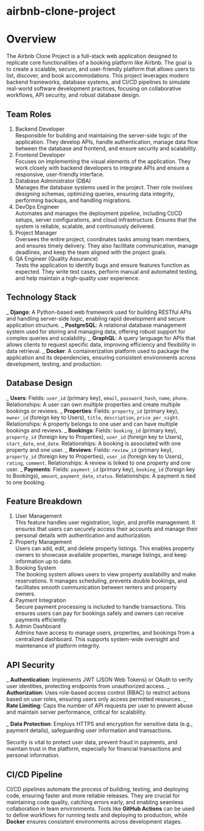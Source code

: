 # airbnb-clone-project

# Overview
The Airbnb Clone Project is a full-stack web application designed to replicate core functionalities of a booking platform like Airbnb. The goal is to create a scalable, secure, and user-friendly platform that allows users to list, discover, and book accommodations. This project leverages modern backend frameworks, database systems, and CI/CD pipelines to simulate real-world software development practices, focusing on collaborative workflows, API security, and robust database design.

## Team Roles
1. Backend Developer  
Responsible for building and maintaining the server-side logic of the application. They develop APIs, handle authentication, manage data flow between the database and frontend, and ensure security and scalability.
2. Frontend Developer  
Focuses on implementing the visual elements of the application. They work closely with backend developers to integrate APIs and ensure a responsive, user-friendly interface.
3. Database Administrator (DBA)  
Manages the database systems used in the project. Their role involves designing schemas, optimizing queries, ensuring data integrity, performing backups, and handling migrations.
4. DevOps Engineer  
Automates and manages the deployment pipeline, including CI/CD setups, server configurations, and cloud infrastructure. Ensures that the system is reliable, scalable, and continuously delivered.
5. Project Manager  
Oversees the entire project, coordinates tasks among team members, and ensures timely delivery. They also facilitate communication, manage deadlines, and keep the team aligned with the project goals.
6. QA Engineer (Quality Assurance)  
Tests the application to identify bugs and ensure features function as expected. They write test cases, perform manual and automated testing, and help maintain a high-quality user experience.

## Technology Stack
_ **Django**: A Python-based web framework used for building RESTful APIs and handling server-side logic, enabling rapid development and secure application structure.
_ **PostgreSQL**: A relational database management system used for storing and managing data, offering robust support for complex queries and scalability.
_ **GraphQL**: A query language for APIs that allows clients to request specific data, improving efficiency and flexibility in data retrieval.
_ **Docker**: A containerization platform used to package the application and its dependencies, ensuring consistent environments across development, testing, and production.
  
## Database Design
_ **Users**: Fields: `user_id` (primary key), `email`, `password_hash`, `name`, `phone`. Relationships: A user can own multiple properties and create multiple bookings or reviews.
_ **Properties**: Fields: `property_id` (primary key), `owner_id` (foreign key to Users), `title`, `description`, `price_per_night`. Relationships: A property belongs to one user and can have multiple bookings and reviews.
_ **Bookings**: Fields: `booking_id` (primary key), `property_id` (foreign key to Properties), `user_id` (foreign key to Users), `start_date`, `end_date`. Relationships: A booking is associated with one property and one user.
_ **Reviews**: Fields: `review_id` (primary key), `property_id` (foreign key to Properties), `user_id` (foreign key to Users), `rating`, `comment`. Relationships: A review is linked to one property and one user.
_ **Payments**: Fields: `payment_id` (primary key), `booking_id` (foreign key to Bookings), `amount`, `payment_date`, `status`. Relationships: A payment is tied to one booking.
  
 ## Feature Breakdown
1. User Management  
This feature handles user registration, login, and profile management. It ensures that users can securely access their accounts and manage their personal details with authentication and authorization.
2. Property Management  
Users can add, edit, and delete property listings. This enables property owners to showcase available properties, manage listings, and keep information up to date.
3. Booking System  
The booking system allows users to view property availability and make reservations. It manages scheduling, prevents double bookings, and facilitates smooth communication between renters and property owners.
4. Payment Integration  
Secure payment processing is included to handle transactions. This ensures users can pay for bookings safely and owners can receive payments efficiently.
5. Admin Dashboard  
Admins have access to manage users, properties, and bookings from a centralized dashboard. This supports system-wide oversight and maintenance of platform integrity.

## API Security
_ **Authentication**: Implements JWT (JSON Web Tokens) or OAuth to verify user identities, protecting endpoints from unauthorized access.
_ **Authorization**: Uses role-based access control (RBAC) to restrict actions based on user roles, ensuring users only access permitted resources.
_ **Rate Limiting**: Caps the number of API requests per user to prevent abuse and maintain server performance, critical for scalability.

_ **Data Protection**: Employs HTTPS and encryption for sensitive data (e.g., payment details), safeguarding user information and transactions.

Security is vital to protect user data, prevent fraud in payments, and maintain trust in the platform, especially for financial transactions and personal information.

## CI/CD Pipeline
CI/CD pipelines automate the process of building, testing, and deploying code, ensuring faster and more reliable releases. They are crucial for maintaining code quality, catching errors early, and enabling seamless collaboration in team environments. Tools like **GitHub Actions** can be used to define workflows for running tests and deploying to production, while **Docker** ensures consistent environments across development stages. 
